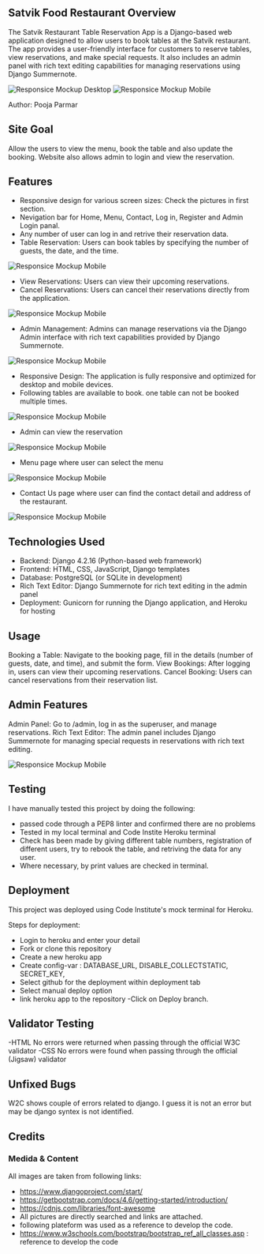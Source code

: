 ## Satvik Food Restaurant Overview 

The Satvik Restaurant Table Reservation App is a Django-based web application designed to allow users to book tables at the Satvik restaurant. The app provides a user-friendly interface for customers to reserve tables, view reservations, and make special requests. It also includes an admin panel with rich text editing capabilities for managing reservations using Django Summernote.

![Responsice Mockup Desktop](https://github.com/pooja-par/satvik_food/blob/main/satvik/static/satvik/images/bigscreen.png)
![Responsice Mockup Mobile](https://github.com/pooja-par/satvik_food/blob/main/satvik/static/satvik/images/smallscreen.png)

Author: Pooja Parmar

## Site Goal

Allow the users to view the menu, book the table and also update the booking. Website also allows admin to login and view the reservation. 

## Features

- Responsive design for various screen sizes: Check the pictures in first section.
- Nevigation bar for Home, Menu, Contact, Log in, Register and Admin Login panal.
- Any number of user can log in and retrive their reservation data.
- Table Reservation: Users can book tables by specifying the number of guests, the date, and the time.

![Responsice Mockup Mobile](https://github.com/pooja-par/satvik_food/blob/main/satvik/static/satvik/images/tablereserve.png)

- View Reservations: Users can view their upcoming reservations.
- Cancel Reservations: Users can cancel their reservations directly from the application.

![Responsice Mockup Mobile](https://github.com/pooja-par/satvik_food/blob/main/satvik/static/satvik/images/viewreserve.png)

- Admin Management: Admins can manage reservations via the Django Admin interface with rich text capabilities provided by Django Summernote.

![Responsice Mockup Mobile](https://github.com/pooja-par/satvik_food/blob/main/satvik/static/satvik/images/djangohome.png)

- Responsive Design: The application is fully responsive and optimized for desktop and mobile devices.
- Following tables are available to book. one table can not be booked multiple times. 

![Responsice Mockup Mobile](https://github.com/pooja-par/satvik_food/blob/main/satvik/static/satvik/images/tables.png)

- Admin can view the reservation

![Responsice Mockup Mobile](https://github.com/pooja-par/satvik_food/blob/main/satvik/static/satvik/images/reservations.png)

- Menu page where user can select the menu

![Responsice Mockup Mobile](https://github.com/pooja-par/satvik_food/blob/main/satvik/static/satvik/images/menu.png)

- Contact Us page where user can find the contact detail and address of the restaurant.

![Responsice Mockup Mobile](https://github.com/pooja-par/satvik_food/blob/main/satvik/static/satvik/images/contact.png)


## Technologies Used

- Backend: Django 4.2.16 (Python-based web framework)
- Frontend: HTML, CSS, JavaScript, Django templates
- Database: PostgreSQL (or SQLite in development)
- Rich Text Editor: Django Summernote for rich text editing in the admin panel
- Deployment: Gunicorn for running the Django application, and Heroku for hosting

## Usage 

Booking a Table: Navigate to the booking page, fill in the details (number of guests, date, and time), and submit the form.
View Bookings: After logging in, users can view their upcoming reservations.
Cancel Booking: Users can cancel reservations from their reservation list.

## Admin Features
Admin Panel: Go to /admin, log in as the superuser, and manage reservations.
Rich Text Editor: The admin panel includes Django Summernote for managing special requests in reservations with rich text editing.

![Responsice Mockup Mobile](https://github.com/pooja-par/satvik_food/blob/main/satvik/static/satvik/images/output.png)

## Testing

I have manually tested this project by doing the following: 
- passed code through a PEP8 linter and confirmed there are no problems 
- Tested in my local terminal and Code Instite Heroku terminal 
- Check has been made by giving different table numbers, registration of different users, try to rebook the table, and retriving the data for any user. 
- Where necessary, by print values are checked in terminal.

## Deployment
This project was deployed using Code Institute's mock terminal for Heroku.

Steps for deployment: 
- Login to heroku and enter your detail
- Fork or clone this repository
- Create a new heroku app
- Create config-var : DATABASE_URL, DISABLE_COLLECTSTATIC, SECRET_KEY,
- Select github for the deployment within deployment tab
- Select manual deploy option
- link heroku app to the repository -Click on Deploy branch.

## Validator Testing
-HTML
No errors were returned when passing through the official W3C validator
-CSS
No errors were found when passing through the official (Jigsaw) validator

## Unfixed Bugs

W2C shows couple of errors related to django. I guess it is not an error but may be django syntex is not identified. 

## Credits

### Medida & Content
All images are taken from following links:
- <https://www.djangoproject.com/start/>
- <https://getbootstrap.com/docs/4.6/getting-started/introduction/>
- <https://cdnjs.com/libraries/font-awesome>
- All pictures are directly searched and links are attached. 
- following plateform was used as a reference to develop the code.
- <https://www.w3schools.com/bootstrap/bootstrap_ref_all_classes.asp> : reference to develop the code





